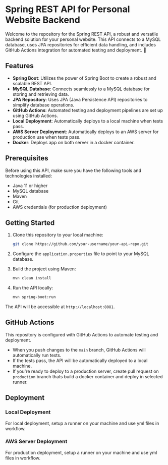 # Spring REST API for Personal Website Backend

Welcome to the repository for the Spring REST API, a robust and versatile backend solution for your personal website. This API connects to a MySQL database, uses JPA repositories for efficient data handling, and includes GitHub Actions integration for automated testing and deployment. 🚀

## Features

- **Spring Boot**: Utilizes the power of Spring Boot to create a robust and scalable REST API.
- **MySQL Database**: Connects seamlessly to a MySQL database for storing and retrieving data.
- **JPA Repository**: Uses JPA (Java Persistence API) repositories to simplify database operations.
- **GitHub Actions**: Automated testing and deployment pipelines are set up using GitHub Actions.
- **Local Deployment**: Automatically deploys to a local machine when tests pass.
- **AWS Server Deployment**: Automatically deploys to an AWS server for production use when tests pass.
- **Docker**: Deploys app on both server in a docker container.

## Prerequisites

Before using this API, make sure you have the following tools and technologies installed:

- Java 11 or higher
- MySQL database
- Maven
- Git
- AWS credentials (for production deployment)

## Getting Started

1. Clone this repository to your local machine:

   ```bash
   git clone https://github.com/your-username/your-api-repo.git
   ```

2. Configure the `application.properties` file to point to your MySQL database.

3. Build the project using Maven:

   ```bash
   mvn clean install
   ```

4. Run the API locally:

   ```bash
   mvn spring-boot:run
   ```

The API will be accessible at `http://localhost:8081`.

## GitHub Actions

This repository is configured with GitHub Actions to automate testing and deployment.

- When you push changes to the `main` branch, GitHub Actions will automatically run tests.
- If the tests pass, the API will be automatically deployed to a local machine.
- If you're ready to deploy to a production server, create pull request on `production` branch thats build a docker container and deploy in selected runner.

## Deployment

### Local Deployment

For local deployment, setup a runner on your machine and use yml files in workflow.

### AWS Server Deployment

For production deployment, setup a runner on your machine and use yml files in workflow.

